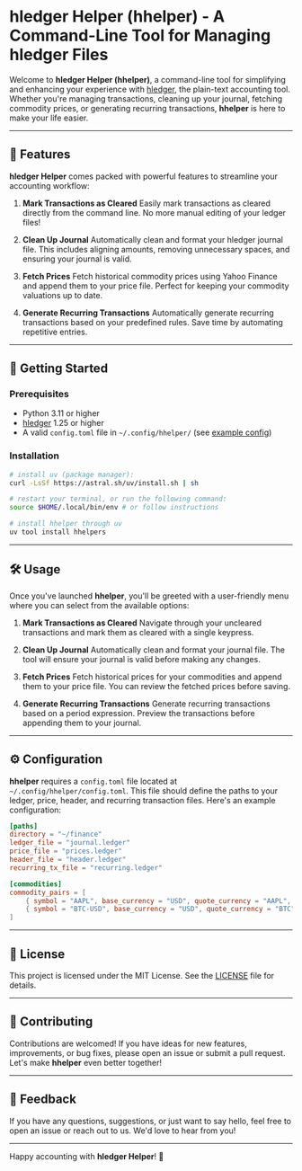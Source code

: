 # hledger Helper (hhelper) - A Command-Line Tool for Managing hledger Files

Welcome to **hledger Helper (hhelper)**, a command-line tool for simplifying and enhancing your experience with [hledger](https://hledger.org/), the plain-text accounting tool. Whether you're managing transactions, cleaning up your journal, fetching commodity prices, or generating recurring transactions, **hhelper** is here to make your life easier.

---

## 🌟 Features

**hledger Helper** comes packed with powerful features to streamline your accounting workflow:

1. **Mark Transactions as Cleared**
   Easily mark transactions as cleared directly from the command line. No more manual editing of your ledger files!

2. **Clean Up Journal**
   Automatically clean and format your hledger journal file. This includes aligning amounts, removing unnecessary spaces, and ensuring your journal is valid.

3. **Fetch Prices**
   Fetch historical commodity prices using Yahoo Finance and append them to your price file. Perfect for keeping your commodity valuations up to date.

4. **Generate Recurring Transactions**
   Automatically generate recurring transactions based on your predefined rules. Save time by automating repetitive entries.

---

## 🚀 Getting Started

### Prerequisites
- Python 3.11 or higher
- [hledger](https://hledger.org/) 1.25 or higher
- A valid `config.toml` file in `~/.config/hhelper/` (see [example config](https://github.com/plwg/hledger_helper))

### Installation

```bash
# install uv (package manager):
curl -LsSf https://astral.sh/uv/install.sh | sh

# restart your terminal, or run the following command:
source $HOME/.local/bin/env # or follow instructions

# install hhelper through uv
uv tool install hhelpers
```

---

## 🛠️ Usage

Once you've launched **hhelper**, you'll be greeted with a user-friendly menu where you can select from the available options:

1. **Mark Transactions as Cleared**
   Navigate through your uncleared transactions and mark them as cleared with a single keypress.

2. **Clean Up Journal**
   Automatically clean and format your journal file. The tool will ensure your journal is valid before making any changes.

3. **Fetch Prices**
   Fetch historical prices for your commodities and append them to your price file. You can review the fetched prices before saving.

4. **Generate Recurring Transactions**
   Generate recurring transactions based on a period expression. Preview the transactions before appending them to your journal.

---

## ⚙️ Configuration

**hhelper** requires a `config.toml` file located at `~/.config/hhelper/config.toml`. This file should define the paths to your ledger, price, header, and recurring transaction files. Here's an example configuration:

```toml
[paths]
directory = "~/finance"
ledger_file = "journal.ledger"
price_file = "prices.ledger"
header_file = "header.ledger"
recurring_tx_file = "recurring.ledger"

[commodities]
commodity_pairs = [
    { symbol = "AAPL", base_currency = "USD", quote_currency = "AAPL", is_append_space = true },
    { symbol = "BTC-USD", base_currency = "USD", quote_currency = "BTC", is_append_space = false },
]
```

---

## 📜 License

This project is licensed under the MIT License. See the [LICENSE](LICENSE) file for details.

---

## 🙌 Contributing

Contributions are welcomed! If you have ideas for new features, improvements, or bug fixes, please open an issue or submit a pull request. Let's make **hhelper** even better together!

---

## 💬 Feedback

If you have any questions, suggestions, or just want to say hello, feel free to open an issue or reach out to us. We'd love to hear from you!

---

Happy accounting with **hledger Helper**! 🎉
